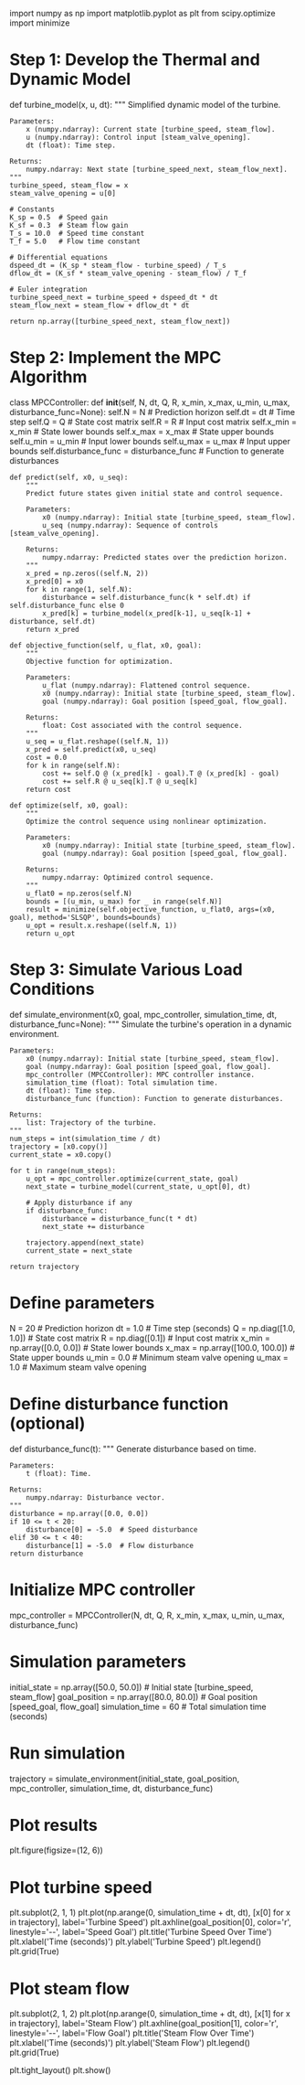import numpy as np
import matplotlib.pyplot as plt
from scipy.optimize import minimize

# Step 1: Develop the Thermal and Dynamic Model
def turbine_model(x, u, dt):
    """
    Simplified dynamic model of the turbine.
    
    Parameters:
        x (numpy.ndarray): Current state [turbine_speed, steam_flow].
        u (numpy.ndarray): Control input [steam_valve_opening].
        dt (float): Time step.
    
    Returns:
        numpy.ndarray: Next state [turbine_speed_next, steam_flow_next].
    """
    turbine_speed, steam_flow = x
    steam_valve_opening = u[0]
    
    # Constants
    K_sp = 0.5  # Speed gain
    K_sf = 0.3  # Steam flow gain
    T_s = 10.0  # Speed time constant
    T_f = 5.0   # Flow time constant
    
    # Differential equations
    dspeed_dt = (K_sp * steam_flow - turbine_speed) / T_s
    dflow_dt = (K_sf * steam_valve_opening - steam_flow) / T_f
    
    # Euler integration
    turbine_speed_next = turbine_speed + dspeed_dt * dt
    steam_flow_next = steam_flow + dflow_dt * dt
    
    return np.array([turbine_speed_next, steam_flow_next])

# Step 2: Implement the MPC Algorithm
class MPCController:
    def __init__(self, N, dt, Q, R, x_min, x_max, u_min, u_max, disturbance_func=None):
        self.N = N  # Prediction horizon
        self.dt = dt  # Time step
        self.Q = Q  # State cost matrix
        self.R = R  # Input cost matrix
        self.x_min = x_min  # State lower bounds
        self.x_max = x_max  # State upper bounds
        self.u_min = u_min  # Input lower bounds
        self.u_max = u_max  # Input upper bounds
        self.disturbance_func = disturbance_func  # Function to generate disturbances

    def predict(self, x0, u_seq):
        """
        Predict future states given initial state and control sequence.
        
        Parameters:
            x0 (numpy.ndarray): Initial state [turbine_speed, steam_flow].
            u_seq (numpy.ndarray): Sequence of controls [steam_valve_opening].
        
        Returns:
            numpy.ndarray: Predicted states over the prediction horizon.
        """
        x_pred = np.zeros((self.N, 2))
        x_pred[0] = x0
        for k in range(1, self.N):
            disturbance = self.disturbance_func(k * self.dt) if self.disturbance_func else 0
            x_pred[k] = turbine_model(x_pred[k-1], u_seq[k-1] + disturbance, self.dt)
        return x_pred

    def objective_function(self, u_flat, x0, goal):
        """
        Objective function for optimization.
        
        Parameters:
            u_flat (numpy.ndarray): Flattened control sequence.
            x0 (numpy.ndarray): Initial state [turbine_speed, steam_flow].
            goal (numpy.ndarray): Goal position [speed_goal, flow_goal].
        
        Returns:
            float: Cost associated with the control sequence.
        """
        u_seq = u_flat.reshape((self.N, 1))
        x_pred = self.predict(x0, u_seq)
        cost = 0.0
        for k in range(self.N):
            cost += self.Q @ (x_pred[k] - goal).T @ (x_pred[k] - goal)
            cost += self.R @ u_seq[k].T @ u_seq[k]
        return cost

    def optimize(self, x0, goal):
        """
        Optimize the control sequence using nonlinear optimization.
        
        Parameters:
            x0 (numpy.ndarray): Initial state [turbine_speed, steam_flow].
            goal (numpy.ndarray): Goal position [speed_goal, flow_goal].
        
        Returns:
            numpy.ndarray: Optimized control sequence.
        """
        u_flat0 = np.zeros(self.N)
        bounds = [(u_min, u_max) for _ in range(self.N)]
        result = minimize(self.objective_function, u_flat0, args=(x0, goal), method='SLSQP', bounds=bounds)
        u_opt = result.x.reshape((self.N, 1))
        return u_opt

# Step 3: Simulate Various Load Conditions
def simulate_environment(x0, goal, mpc_controller, simulation_time, dt, disturbance_func=None):
    """
    Simulate the turbine's operation in a dynamic environment.
    
    Parameters:
        x0 (numpy.ndarray): Initial state [turbine_speed, steam_flow].
        goal (numpy.ndarray): Goal position [speed_goal, flow_goal].
        mpc_controller (MPCController): MPC controller instance.
        simulation_time (float): Total simulation time.
        dt (float): Time step.
        disturbance_func (function): Function to generate disturbances.
    
    Returns:
        list: Trajectory of the turbine.
    """
    num_steps = int(simulation_time / dt)
    trajectory = [x0.copy()]
    current_state = x0.copy()

    for t in range(num_steps):
        u_opt = mpc_controller.optimize(current_state, goal)
        next_state = turbine_model(current_state, u_opt[0], dt)
        
        # Apply disturbance if any
        if disturbance_func:
            disturbance = disturbance_func(t * dt)
            next_state += disturbance
        
        trajectory.append(next_state)
        current_state = next_state
    
    return trajectory

# Define parameters
N = 20  # Prediction horizon
dt = 1.0  # Time step (seconds)
Q = np.diag([1.0, 1.0])  # State cost matrix
R = np.diag([0.1])       # Input cost matrix
x_min = np.array([0.0, 0.0])  # State lower bounds
x_max = np.array([100.0, 100.0])  # State upper bounds
u_min = 0.0  # Minimum steam valve opening
u_max = 1.0  # Maximum steam valve opening

# Define disturbance function (optional)
def disturbance_func(t):
    """
    Generate disturbance based on time.
    
    Parameters:
        t (float): Time.
    
    Returns:
        numpy.ndarray: Disturbance vector.
    """
    disturbance = np.array([0.0, 0.0])
    if 10 <= t < 20:
        disturbance[0] = -5.0  # Speed disturbance
    elif 30 <= t < 40:
        disturbance[1] = -5.0  # Flow disturbance
    return disturbance

# Initialize MPC controller
mpc_controller = MPCController(N, dt, Q, R, x_min, x_max, u_min, u_max, disturbance_func)

# Simulation parameters
initial_state = np.array([50.0, 50.0])  # Initial state [turbine_speed, steam_flow]
goal_position = np.array([80.0, 80.0])     # Goal position [speed_goal, flow_goal]
simulation_time = 60                      # Total simulation time (seconds)

# Run simulation
trajectory = simulate_environment(initial_state, goal_position, mpc_controller, simulation_time, dt, disturbance_func)

# Plot results
plt.figure(figsize=(12, 6))

# Plot turbine speed
plt.subplot(2, 1, 1)
plt.plot(np.arange(0, simulation_time + dt, dt), [x[0] for x in trajectory], label='Turbine Speed')
plt.axhline(goal_position[0], color='r', linestyle='--', label='Speed Goal')
plt.title('Turbine Speed Over Time')
plt.xlabel('Time (seconds)')
plt.ylabel('Turbine Speed')
plt.legend()
plt.grid(True)

# Plot steam flow
plt.subplot(2, 1, 2)
plt.plot(np.arange(0, simulation_time + dt, dt), [x[1] for x in trajectory], label='Steam Flow')
plt.axhline(goal_position[1], color='r', linestyle='--', label='Flow Goal')
plt.title('Steam Flow Over Time')
plt.xlabel('Time (seconds)')
plt.ylabel('Steam Flow')
plt.legend()
plt.grid(True)

plt.tight_layout()
plt.show()



